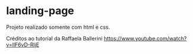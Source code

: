 # landing-page

Projeto realizado somente com html e css.

Créditos ao tutorial da Raffaela Ballerini https://www.youtube.com/watch?v=llF6vD-RljE
